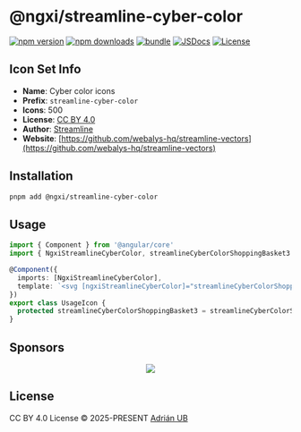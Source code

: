 # @ngxi/streamline-cyber-color

[![npm version][npm-version-src]][npm-version-href]
[![npm downloads][npm-downloads-src]][npm-downloads-href]
[![bundle][bundle-src]][bundle-href]
[![JSDocs][jsdocs-src]][jsdocs-href]
[![License][license-src]][license-href]

## Icon Set Info

- **Name**: Cyber color icons
- **Prefix**: `streamline-cyber-color`
- **Icons**: 500
- **License**: [CC BY 4.0](https://creativecommons.org/licenses/by/4.0/)
- **Author**: [Streamline](https://github.com/webalys-hq/streamline-vectors)
- **Website**: [https://github.com/webalys-hq/streamline-vectors](https://github.com/webalys-hq/streamline-vectors)

## Installation

```sh
pnpm add @ngxi/streamline-cyber-color
```

## Usage

```ts
import { Component } from '@angular/core'
import { NgxiStreamlineCyberColor, streamlineCyberColorShoppingBasket3 } from '@ngxi/streamline-cyber-color'

@Component({
  imports: [NgxiStreamlineCyberColor],
  template: `<svg [ngxiStreamlineCyberColor]="streamlineCyberColorShoppingBasket3"></svg>`
})
export class UsageIcon {
  protected streamlineCyberColorShoppingBasket3 = streamlineCyberColorShoppingBasket3
}
```

## Sponsors

<p align="center">
  <a href="https://cdn.jsdelivr.net/gh/adrian-ub/static/sponsors.svg">
    <img src='https://cdn.jsdelivr.net/gh/adrian-ub/static/sponsors.svg'/>
  </a>
</p>

## License

CC BY 4.0 License © 2025-PRESENT [Adrián UB](https://github.com/adrian-ub)

<!-- Badges -->

[npm-version-src]: https://img.shields.io/npm/v/@ngxi/streamline-cyber-color?style=flat&colorA=080f12&colorB=1fa669
[npm-version-href]: https://npmjs.com/package/@ngxi/streamline-cyber-color
[npm-downloads-src]: https://img.shields.io/npm/dm/@ngxi/streamline-cyber-color?style=flat&colorA=080f12&colorB=1fa669
[npm-downloads-href]: https://npmjs.com/package/@ngxi/streamline-cyber-color
[bundle-src]: https://img.shields.io/bundlephobia/minzip/@ngxi/streamline-cyber-color?style=flat&colorA=080f12&colorB=1fa669&label=minzip
[bundle-href]: https://bundlephobia.com/result?p=@ngxi/streamline-cyber-color
[license-src]: https://img.shields.io/npm/l/@ngxi/streamline-cyber-color?style=flat&colorA=080f12&colorB=1fa669
[license-href]: https://github.com/adrian-ub/ngxi/blob/main/LICENSE
[jsdocs-src]: https://img.shields.io/badge/jsdocs-reference-080f12?style=flat&colorA=080f12&colorB=1fa669
[jsdocs-href]: https://www.jsdocs.io/package/@ngxi/streamline-cyber-color
